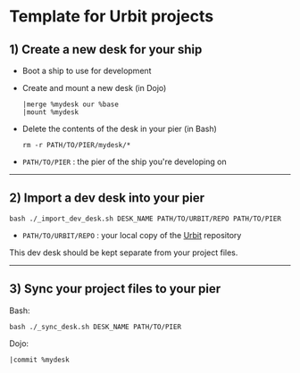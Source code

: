 # Template for Urbit projects

## 1) Create a new desk for your ship
* Boot a ship to use for development
* Create and mount a new desk (in Dojo)
    ```
    |merge %mydesk our %base
    |mount %mydesk
    ```
* Delete the contents of the desk in your pier (in Bash)
    ```
    rm -r PATH/TO/PIER/mydesk/*
    ```

* `PATH/TO/PIER` : the pier of the ship you're developing on

---

## 2) Import a dev desk into your pier

```
bash ./_import_dev_desk.sh DESK_NAME PATH/TO/URBIT/REPO PATH/TO/PIER
```

* `PATH/TO/URBIT/REPO` : your local copy of the [Urbit](https://github.com/urbit/urbit) repository

This dev desk should be kept separate from your project files.

---
## 3) Sync your project files to your pier
Bash:
```
bash ./_sync_desk.sh DESK_NAME PATH/TO/PIER
```
Dojo:
```
|commit %mydesk
```